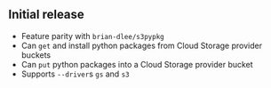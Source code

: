 ## Initial release

- Feature parity with `brian-dlee/s3pypkg`
- Can `get` and install python packages from Cloud Storage provider buckets
- Can `put` python packages into a Cloud Storage provider bucket
- Supports `--driver`s `gs` and `s3`
